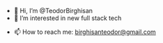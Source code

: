 - 👋 Hi, I’m @TeodorBirghisan
- 👀 I’m interested in new full stack tech
<!--- 🌱 I’m currently learning ...
- 💞️ I’m looking to collaborate on ... -->
- 📫 How to reach me: birghisanteodor@gmail.com

<!---
TeodorBirghisan/TeodorBirghisan is a ✨ special ✨ repository because its `README.md` (this file) appears on your GitHub profile.
You can click the Preview link to take a look at your changes.
--->
